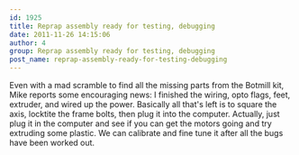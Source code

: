```yaml
---
id: 1925
title: Reprap assembly ready for testing, debugging
date: 2011-11-26 14:15:06
author: 4
group: Reprap assembly ready for testing, debugging
post_name: reprap-assembly-ready-for-testing-debugging
---
```


Even with a mad scramble to find all the missing parts from the Botmill kit, Mike reports some encouraging news: I finished the wiring, opto flags, feet, extruder, and wired up the power. Basically all that's left is to square the axis, locktite the frame bolts, then plug it into the computer. Actually, just plug it in the computer and see if you can get the motors going and try extruding some plastic. We can calibrate and fine tune it after all the bugs have been worked out.